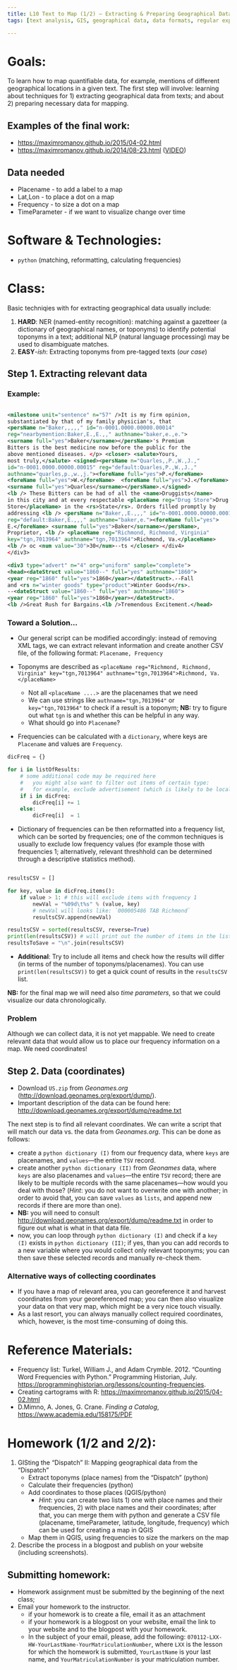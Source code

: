 ```yaml
---
title: L10 Text to Map (1/2) — Extracting & Preparing Geographical Data
tags: [text analysis, GIS, geographical data, data formats, regular expressions, regex, python, batch conversion, text extraction, data extraction]

---
```


# Goals:

To learn how to map quantifiable data, for example, mentions of different geographical locations in a given text. The first step will involve: learning about techniques for 1) extracting geographical data from texts; and about 2) preparing necessary data for mapping.

## Examples of the final work:

* <https://maximromanov.github.io/2015/04-02.html>
* <https://maximromanov.github.io/2014/08-23.html> ([VIDEO](https://vimeo.com/121887453))

## Data needed

* Placename - to add a label to a map
* Lat,Lon - to place a dot on a map
* Frequency - to size a dot on a map
* TimeParameter - if we want to visualize change over time

# Software & Technologies:

* `python` (matching, reformatting, calculating frequencies)

# Class:

Basic techniqies with for extracting geographical data usually include:

1. **HARD**: NER (named-entity recognition): matching against a gazetteer (a dictionary of geographical names, or toponyms) to identify potential toponyms in a text; additional NLP (natural language processing) may be used to disambiguate matches. 
2. **EASY**-*ish*: Extracting toponyms from pre-tagged texts (*our case*)

## Step 1. Extracting relevant data

### Example:

``` xml

<milestone unit="sentence" n="57" />It is my firm opinion,
substantiated by that of my family physician's, that
<persName n="Baker,,,,," id="n-0001.0000.00000.00014"
reg="nearbymention:Baker,E.,E.,," authname="baker,e.,e.">
<surname full="yes">Baker</surname></persName>'s Premium
Bitters is the best medicine now before the public for the
above mentioned diseases. </p> <closer> <salute>Yours,
most truly,</salute> <signed><persName n="Quarles,,P.,W.,J.,"
id="n-0001.0000.00000.00015" reg="default:Quarles,P.,W.,J.,"
authname="quarles,p.,w.,j."><foreName full="yes">P.</foreName>
<foreName full="yes">W.</foreName>  <foreName full="yes">J.</foreName>
<surname full="yes">Quarles</surname></persName>.</signed>
<lb /> These Bitters can be had of all the <name>Druggists</name>
in this city and at every respectable <placeName reg="Drug Store">Drug
Store</placeName> in the <rs>State</rs>. Orders filled promptly by
addressing <lb /> <persName n="Baker,,E.,,," id="n-0001.0000.00000.00016"
reg="default:Baker,E.,,," authname="baker,e."><foreName full="yes">
E.</foreName> <surname full="yes">Baker</surname></persName>,
Proprietor, <lb /> <placeName reg="Richmond, Richmond, Virginia"
key="tgn,7013964" authname="tgn,7013964">Richmond, Va.</placeName>
<lb /> oc <num value="30">30</num>--ts </closer> </div4>
</div3> 

<div3 type="advert" n="4" org="uniform" sample="complete">
<head><dateStruct value="1860--" full="yes" authname="1860">
<year reg="1860" full="yes">1860</year></dateStruct>.--Fall
and <rs n="winter goods" type="product">Winter Goods</rs>.
--<dateStruct value="1860--" full="yes" authname="1860">
<year reg="1860" full="yes">1860</year></dateStruct>.
<lb />Great Rush for Bargains.<lb />Tremendous Excitement.</head> 

```

### Toward a Solution...

* Our general script can be modified accordingly: instead of removing XML tags, we can extract relevant information and create another CSV file, of the following format: `Placename, Frequency`
* Toponyms are described as `<placeName reg="Richmond, Richmond, Virginia" key="tgn,7013964" authname="tgn,7013964">Richmond, Va.</placeName>`
    - Not all `<placeName ....>` are the placenames that we need
    - We can use strings like `authname="tgn,7013964"` or `key="tgn,7013964"` to check if a result is a toponym; **NB:** try to figure out what `tgn` is and whether this can be helpful in any way.
    - What should go into `Placename`?

* Frequencies can be calculated with a `dictionary`, where keys are `Placename` and values are `Frequency`.

``` python
dicFreq = {}

for i in listOfResults:
    # some additional code may be required here
    #   you might also want to filter out items of certain type:
    #   for example, exclude advertisement (which is likely to be local only)
    if i in dicFreq:
        dicFreq[i] += 1
    else:
        dicFreq[i]  = 1

```

* Dictionary of frequencies can be then reformatted into a frequency list, which can be sorted by frequencies; one of the common techniques is usually to exclude low frequency values (for example those with frequencies 1; alternatively, relevant threshhold can be determined through a descriptive statistics method). 

``` python

resultsCSV = []

for key, value in dicFreq.items():
    if value > 1: # this will exclude items with frequency 1
        newVal = "%09d\t%s" % (value, key)
        # newVal will looks like: `000005486 TAB Richmond`
        resultsCSV.append(newVal)

resultsCSV = sorted(resultsCSV, reverse=True)
print(len(resultsCSV)) # will print out the number of items in the list
resultsToSave = "\n".join(resultsCSV)

```

* **Additional**: Try to include all items and check how the results will differ (in terms of the number of toponyms/placenames). You can use `print(len(resultsCSV))` to get a quick count of results in the `resultsCSV` list.

**NB:** for the final map we will need also *time parameters*, so that we could visualize our data chronologically.

### Problem

Although we can collect data, it is not yet mappable. We need to create relevant data that would allow us to place our frequency information on a map. We need coordinates!

## Step 2. Data (coordinates)

* Download `US.zip` from *Geonames.org* (<http://download.geonames.org/export/dump/>).
* Important description of the data can be found here: <http://download.geonames.org/export/dump/readme.txt>

The next step is to find all relevant coordinates. We can write a script that will match our data vs. the data from *Geonames.org*. This can be done as follows: 

* create a `python dictionary (I)` from our frequency data, where `keys` are placenames, and `values`—the entire `TSV` record.
* create another `python dictionary (II)` from *Geonames* data, where `keys` are also placenames and `values`—the entire `TSV` record; there are likely to be multiple records with the same placenames—how would you deal with those? (*Hint*: you do not want to overwrite one with another; in order to avoid that, you can save `values` as `lists`, and append new records if there are more than one).
* **NB:** you will need to consult <http://download.geonames.org/export/dump/readme.txt> in order to figure out what is what in that data file.
* now, you can loop through `python dictionary (I)` and check if a `key (I)` exists in `python dictionary (II)`; if yes, than you can add records to a new variable where you would collect only relevant toponyms; you can then save these selected records and manually re-check them.

### Alternative ways of collecting coordinates

* If you have a map of relevant area, you can georeference it and harvest coordinates from your georeferenced map; you can then also visualize your data on that very map, which might be a very nice touch visually.
* As a last resort, you can always manually collect required coordinates, which, however, is the most time-consuming of doing this. 

# Reference Materials:

* Frequency list: Turkel, William J., and Adam Crymble. 2012. “Counting Word Frequencies with Python.” Programming Historian, July. <https://programminghistorian.org/lessons/counting-frequencies>.
* Creating cartograms with R: <https://maximromanov.github.io/2015/04-02.html>
* D.Mimno, A. Jones, G. Crane. *Finding a Catalog*, <https://www.academia.edu/158175/PDF>

# Homework (1/2 and 2/2):

1. GISting the “Dispatch” II: Mapping geographical data from the “Dispatch”
    * Extract toponyms (place names) from the “Dispatch” (python)
    * Calculate their frequencies (python)
    * Add coordinates to those places (QGIS/python)
        * *Hint*: you can create two lists 1) one with place names and their frequencies, 2) with place names and their coordinates; after that, you can merge them with python and generate a CSV file (placename, timeParameter, latitude, longitude, frequency) which can be used for creating a map in QGIS 
    * Map them in QGIS, using frequencies to size the markers on the map
2. Describe the process in a blogpost and publish on your website (including screenshots). 




## Submitting homework:

* Homework assignment must be submitted by the beginning of the next class;
* Email your homework to the instructor.
	* if your homework is to create a file, email it as an attachment
	* if your homework is a blogpost on your website, email the link to your website and to the blogpost with your homework.
	*  In the subject of your email, please, add the following: `070112-LXX-HW-YourLastName-YourMatriculationNumber`, where `LXX` is the lesson for which the homework is submitted, `YourLastName` is your last name, and `YourMatriculationNumber` is your matriculation number.